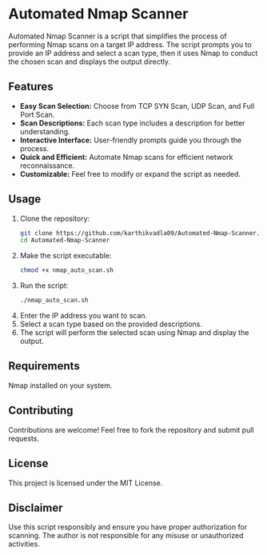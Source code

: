 # Automated Nmap Scanner

Automated Nmap Scanner is a script that simplifies the process of performing Nmap scans on a target IP address. The script prompts you to provide an IP address and select a scan type, then it uses Nmap to conduct the chosen scan and displays the output directly.

## Features

- **Easy Scan Selection:** Choose from TCP SYN Scan, UDP Scan, and Full Port Scan.
- **Scan Descriptions:** Each scan type includes a description for better understanding.
- **Interactive Interface:** User-friendly prompts guide you through the process.
- **Quick and Efficient:** Automate Nmap scans for efficient network reconnaissance.
- **Customizable:** Feel free to modify or expand the script as needed.

## Usage

1. Clone the repository:
   ```bash
   git clone https://github.com/karthikvadla09/Automated-Nmap-Scanner.git
   cd Automated-Nmap-Scanner
   ```
2. Make the script executable:
   ```bash
   chmod +x nmap_auto_scan.sh
   ```
3. Run the script:
   ```bash
   ./nmap_auto_scan.sh
   ```
4. Enter the IP address you want to scan.
5. Select a scan type based on the provided descriptions.
6. The script will perform the selected scan using Nmap and display the output.

## Requirements
Nmap installed on your system.

## Contributing
Contributions are welcome! Feel free to fork the repository and submit pull requests.

## License
This project is licensed under the MIT License.

## Disclaimer
Use this script responsibly and ensure you have proper authorization for scanning. The author is not responsible for any misuse or unauthorized activities.
